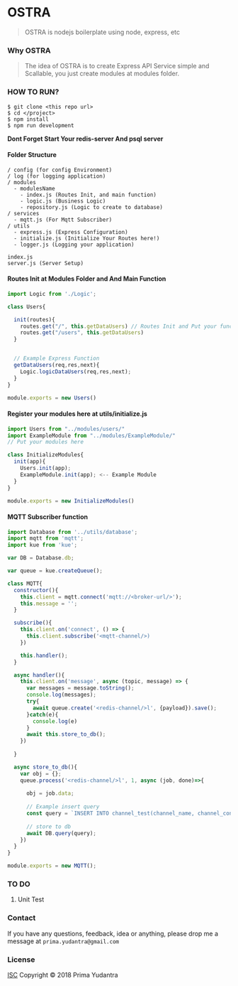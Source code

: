# OSTRA

> OSTRA is nodejs boilerplate using node, express, etc

### Why OSTRA

> The idea of OSTRA is to create Express API Service simple and Scallable, you just create modules at modules folder.

### HOW TO RUN?
```
$ git clone <this repo url>
$ cd </project>
$ npm install
$ npm run development 
```
**Dont Forget Start Your redis-server And psql server**

#### Folder Structure
```
/ config (for config Environment)
/ log (for logging application)
/ modules
  - modulesName
    - index.js (Routes Init, and main function)
    - logic.js (Business Logic)
    - repository.js (Logic to create to database)
/ services
  - mqtt.js (For Mqtt Subscriber)
/ utils
  - express.js (Express Configuration)
  - initialize.js (Initialize Your Routes here!)
  - logger.js (Logging your application)

index.js
server.js (Server Setup)
```

#### Routes Init at Modules Folder and And Main Function
```js
import Logic from './Logic';

class Users{

  init(routes){
    routes.get("/", this.getDataUsers) // Routes Init and Put your function
    routes.get("/users", this.getDataUsers) 
  }


  // Example Express Function
  getDataUsers(req,res,next){
    Logic.logicDataUsers(req,res,next);
  }
}

module.exports = new Users()
```

#### Register your modules here at utils/initialize.js
```js
import Users from "../modules/users/"
import ExampleModule from "../modules/ExampleModule/"
// Put your modules here

class InitializeModules{
  init(app){
    Users.init(app);
    ExampleModule.init(app); <-- Example Module
  }
}

module.exports = new InitializeModules()
```

#### MQTT Subscriber function

```js
import Database from '../utils/database';
import mqtt from 'mqtt';
import kue from 'kue';

var DB = Database.db;

var queue = kue.createQueue();

class MQTT{
  constructor(){
    this.client = mqtt.connect('mqtt://<broker-url/>');
    this.message = '';
  }

  subscribe(){
    this.client.on('connect', () => {
      this.client.subscribe('<mqtt-channel/>)
    })

    this.handler();
  }

  async handler(){
    this.client.on('message', async (topic, message) => {
      var messages = message.toString();
      console.log(messages);
      try{
        await queue.create('<redis-channel/>l', {payload}).save();  
      }catch(e){
        console.log(e)
      }
      await this.store_to_db();
    })
    
  }

  async store_to_db(){
    var obj = {};
    queue.process('<redis-channel/>l', 1, async (job, done)=>{
      
      obj = job.data;
      
      // Example insert query
      const query = `INSERT INTO channel_test(channel_name, channel_content, created_at) values('${obj.channel_name}', '${obj.channel_content}', CURRENT_TIMESTAMP)`; 
      
      // store to db
      await DB.query(query); 
    })
  } 
}

module.exports = new MQTT();
```

### TO DO
1. Unit Test


### Contact
If you have any questions, feedback, idea or anything, please drop me a message at `prima.yudantra@gmail.com`

### License

  [ISC](LICENSE) Copyright © 2018 Prima Yudantra

